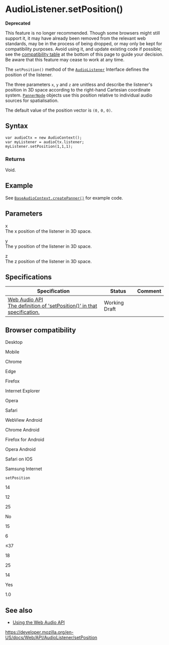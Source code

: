 # AudioListener.setPosition()

**Deprecated**

This feature is no longer recommended. Though some browsers might still support it, it may have already been removed from the relevant web standards, may be in the process of being dropped, or may only be kept for compatibility purposes. Avoid using it, and update existing code if possible; see the [compatibility table](#browser_compatibility) at the bottom of this page to guide your decision. Be aware that this feature may cease to work at any time.

The `setPosition()` method of the [`AudioListener`](../audiolistener) Interface defines the position of the listener.

The three parameters `x`, `y` and `z` are unitless and describe the listener's position in 3D space according to the right-hand Cartesian coordinate system. [`PannerNode`](../pannernode) objects use this position relative to individual audio sources for spatialisation.

The default value of the position vector is `(0,` `0,` `0)`.

## Syntax

    var audioCtx = new AudioContext();
    var myListener = audioCtx.listener;
    myListener.setPosition(1,1,1);

### Returns

Void.

## Example

See [`BaseAudioContext.createPanner()`](../baseaudiocontext/createpanner#example) for example code.

## Parameters

x  
The x position of the listener in 3D space.

y  
The y position of the listener in 3D space.

z  
The z position of the listener in 3D space.

## Specifications

<table><thead><tr class="header"><th>Specification</th><th>Status</th><th>Comment</th></tr></thead><tbody><tr class="odd"><td><a href="https://webaudio.github.io/web-audio-api/#dom-audiolistener-setposition">Web Audio API<br />
<span class="small">The definition of 'setPosition()' in that specification.</span></a></td><td><span class="spec-wd">Working Draft</span></td><td></td></tr></tbody></table>

## Browser compatibility

Desktop

Mobile

Chrome

Edge

Firefox

Internet Explorer

Opera

Safari

WebView Android

Chrome Android

Firefox for Android

Opera Android

Safari on IOS

Samsung Internet

`setPosition`

14

12

25

No

15

6

≤37

18

25

14

Yes

1.0

## See also

- [Using the Web Audio API](../web_audio_api/using_web_audio_api)

<a href="https://developer.mozilla.org/en-US/docs/Web/API/AudioListener/setPosition" class="_attribution-link">https://developer.mozilla.org/en-US/docs/Web/API/AudioListener/setPosition</a>
